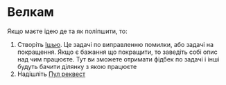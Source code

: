 #  Велкам

Якщо маєте ідею де та як поліпшити, то:

1. Створіть [Ішью](https://github.com/Scheepsjongen/scheepsjongen.github.io/issues). Це задачі по виправленню помилки, або задачі на покращення. Якщо є бажання що покращити, то заведіть собі опис над чим працюєте. Тут ви зможете отримати фідбек по задачі і інші будуть бачити ділянку з якою працюєте
2. Надішліть [Пул реквест](https://git-scm.com/book/uk/v2/GitHub-%D0%AF%D0%BA-%D0%B7%D1%80%D0%BE%D0%B1%D0%B8%D1%82%D0%B8-%D0%B2%D0%BD%D0%B5%D1%81%D0%BE%D0%BA-%D0%B4%D0%BE-%D0%BF%D1%80%D0%BE%D0%B5%D0%BA%D1%82%D1%83)
